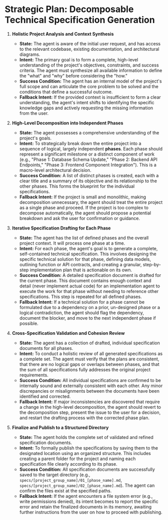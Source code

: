 # Strategic Plan: Decomposable Technical Specification Generation

1.  **Holistic Project Analysis and Context Synthesis**
    *   **State:** The agent is aware of the initial user request, and has access to the relevant codebase, existing documentation, and architectural diagrams.
    *   **Intent:** The primary goal is to form a complete, high-level understanding of the project's objectives, constraints, and success criteria. The agent must synthesize all available information to define the "what" and "why" before considering the "how."
    *   **Success Condition:** The agent has an internal model of the project's full scope and can articulate the core problem to be solved and the conditions that define a successful outcome.
    *   **Fallback Intent:** If the provided context is insufficient to form a clear understanding, the agent's intent shifts to identifying the specific knowledge gaps and actively requesting the missing information from the user.

2.  **High-Level Decomposition into Independent Phases**
    *   **State:** The agent possesses a comprehensive understanding of the project's goals.
    *   **Intent:** To strategically break down the entire project into a sequence of logical, largely independent **phases**. Each phase should represent a significant milestone or a distinct component of work (e.g., "Phase 1: Database Schema Update," "Phase 2: Backend API Endpoints," "Phase 3: Frontend Component Integration"). This is a macro-level architectural decision.
    *   **Success Condition:** A list of distinct phases is created, each with a clear title and a summary of its objective and its relationship to the other phases. This forms the blueprint for the individual specifications.
    *   **Fallback Intent:** If the project is small and monolithic, making decomposition unnecessary, the agent should treat the entire project as a single phase and proceed. If the project is too complex to decompose automatically, the agent should propose a potential breakdown and ask the user for confirmation or guidance.

3.  **Iterative Specification Drafting for Each Phase**
    *   **State:** The agent has the list of defined phases and the overall project context. It will process one phase at a time.
    *   **Intent:** For each phase, the agent's goal is to generate a complete, self-contained technical specification. This involves designing the specific technical solution for that phase, defining data models, outlining function or API contracts, and creating a granular, step-by-step implementation plan that is actionable on its own.
    *   **Success Condition:** A detailed specification document is drafted for the current phase. This document contains enough context and detail (never implement actual code) for an implementation agent to execute the work for that phase without needing to reference other specifications. This step is repeated for all defined phases.
    *   **Fallback Intent:** If a technical solution for a phase cannot be formulated due to a dependency on a prior, un-designed phase or a logical contradiction, the agent should flag the dependency, document the blocker, and move to the next independent phase if possible.

4.  **Cross-Specification Validation and Cohesion Review**
    *   **State:** The agent has a collection of drafted, individual specification documents for all phases.
    *   **Intent:** To conduct a holistic review of all generated specifications as a complete set. The agent must verify that the plans are consistent, that there are no logical gaps or overlaps between phases, and that the sum of all specifications fully addresses the original project requirements.
    *   **Success Condition:** All individual specifications are confirmed to be internally sound and externally consistent with each other. Any minor discrepancies or misalignments between the documents have been identified and corrected.
    *   **Fallback Intent:** If major inconsistencies are discovered that require a change in the high-level decomposition, the agent should revert to the decomposition step, present the issue to the user for a decision, and restart the drafting process with the corrected phase plan.

5.  **Finalize and Publish to a Structured Directory**
    *   **State:** The agent holds the complete set of validated and refined specification documents.
    *   **Intent:** To formally publish the specifications by saving them to the designated location using an organized structure. This includes creating a parent folder for the project and naming each specification file clearly according to its phase.
    *   **Success Condition:** All specification documents are successfully saved to the target directory (e.g., `specs/[project_group_name]/01_[phase_name].md`, `specs/[project_group_name]/02_[phase_name].md`). The agent can confirm the files exist at the specified paths.
    *   **Fallback Intent:** If the agent encounters a file system error (e.g., write permissions denied), its intent becomes to report the specific error and retain the finalized documents in its memory, awaiting further instructions from the user on how to proceed with publishing.